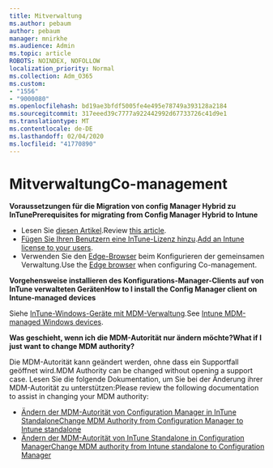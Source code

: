 ```yaml
---
title: Mitverwaltung
ms.author: pebaum
author: pebaum
manager: mnirkhe
ms.audience: Admin
ms.topic: article
ROBOTS: NOINDEX, NOFOLLOW
localization_priority: Normal
ms.collection: Adm_O365
ms.custom:
- "1556"
- "9000080"
ms.openlocfilehash: bd19ae3bfdf5005fe4e495e78749a393128a2184
ms.sourcegitcommit: 317eeed39c7777a922442992d67733726c41d9e1
ms.translationtype: MT
ms.contentlocale: de-DE
ms.lasthandoff: 02/04/2020
ms.locfileid: "41770890"
---
```

# <a name="co-management"></a><span data-ttu-id="5bc13-102">Mitverwaltung</span><span class="sxs-lookup"><span data-stu-id="5bc13-102">Co-management</span></span>

<span data-ttu-id="5bc13-103">**Voraussetzungen für die Migration von config Manager Hybrid zu InTune**</span><span class="sxs-lookup"><span data-stu-id="5bc13-103">**Prerequisites for migrating from Config Manager Hybrid to Intune**</span></span>

- <span data-ttu-id="5bc13-104">Lesen Sie [diesen Artikel](https://docs.microsoft.com/configmgr/mdm/deploy-use/migrate-hybridmdm-to-intunesa).</span><span class="sxs-lookup"><span data-stu-id="5bc13-104">Review [this article](https://docs.microsoft.com/configmgr/mdm/deploy-use/migrate-hybridmdm-to-intunesa).</span></span>
- <span data-ttu-id="5bc13-105">[Fügen Sie Ihren Benutzern eine InTune-Lizenz hinzu](https://docs.microsoft.com/intune/licenses-assign).</span><span class="sxs-lookup"><span data-stu-id="5bc13-105">[Add an Intune license to your users](https://docs.microsoft.com/intune/licenses-assign).</span></span>
- <span data-ttu-id="5bc13-106">Verwenden Sie den [Edge-Browser](https://www.microsoft.com/windows/microsoft-edge) beim Konfigurieren der gemeinsamen Verwaltung.</span><span class="sxs-lookup"><span data-stu-id="5bc13-106">Use the [Edge browser](https://www.microsoft.com/windows/microsoft-edge) when configuring Co-management.</span></span>

<span data-ttu-id="5bc13-107">**Vorgehensweise installieren des Konfigurations-Manager-Clients auf von InTune verwalteten Geräten**</span><span class="sxs-lookup"><span data-stu-id="5bc13-107">**How to I install the Config Manager client on Intune-managed devices**</span></span>

<span data-ttu-id="5bc13-108">Siehe [InTune-Windows-Geräte mit MDM-Verwaltung](https://docs.microsoft.com/configmgr/core/clients/deploy/deploy-clients-to-windows-computers#bkmk_mdm).</span><span class="sxs-lookup"><span data-stu-id="5bc13-108">See [Intune MDM-managed Windows devices](https://docs.microsoft.com/configmgr/core/clients/deploy/deploy-clients-to-windows-computers#bkmk_mdm).</span></span>

<span data-ttu-id="5bc13-109">**Was geschieht, wenn ich die MDM-Autorität nur ändern möchte?**</span><span class="sxs-lookup"><span data-stu-id="5bc13-109">**What if I just want to change MDM authority?**</span></span>

<span data-ttu-id="5bc13-110">Die MDM-Autorität kann geändert werden, ohne dass ein Supportfall geöffnet wird.</span><span class="sxs-lookup"><span data-stu-id="5bc13-110">MDM Authority can be changed without opening a support case.</span></span> <span data-ttu-id="5bc13-111">Lesen Sie die folgende Dokumentation, um Sie bei der Änderung ihrer MDM-Autorität zu unterstützen:</span><span class="sxs-lookup"><span data-stu-id="5bc13-111">Please review the following documentation to assist in changing your MDM authority:</span></span>

- [<span data-ttu-id="5bc13-112">Ändern der MDM-Autorität von Configuration Manager in InTune Standalone</span><span class="sxs-lookup"><span data-stu-id="5bc13-112">Change MDM Authority from Configuration Manager to Intune standalone</span></span>](https://docs.microsoft.com/configmgr/mdm/deploy-use/migrate-change-mdm-authority)
- [<span data-ttu-id="5bc13-113">Ändern der MDM-Autorität von InTune Standalone in Configuration Manager</span><span class="sxs-lookup"><span data-stu-id="5bc13-113">Change MDM authority from Intune standalone to Configuration Manager</span></span>](https://docs.microsoft.com/configmgr/mdm/deploy-use/change-mdm-authority)
